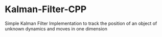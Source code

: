# Kalman-Filter-CPP
Simple Kalman Filter Implementation to track the position of an object of unknown dynamics and moves in one dimension
